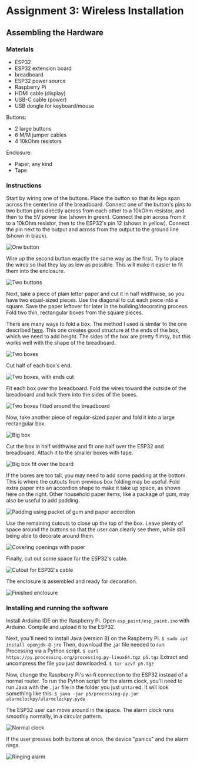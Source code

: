 # Assignment 3: Wireless Installation 


## Assembling the Hardware

### Materials

- ESP32
- ESP32 extension board
- breadboard
- ESP32 power source
- Raspberry Pi
- HDMI cable (display)
- USB-C cable (power)
- USB dongle for keyboard/mouse

Buttons:
- 2 large buttons
- 6 M/M jumper cables
- 4 10kOhm resistors

Enclosure:
- Paper, any kind
- Tape

### Instructions

Start by wiring one of the buttons. 
Place the button so that its legs span across the centerline of the breadboard.
Connect one of the button's pins to two button pins directly across from each other to a 10kOhm resistor, and then to the 5V power line (shown in green).
Connect the pin across from it to a 10kOhm resistor, then to the ESP32's pin 12 (shown in yellow).
Connect the pin next to the output and across from the output to the ground line (shown in black).

![One button](img/onebutton.jpg)

Wire up the second button exactly the same way as the first.
Try to place the wires so that they lay as low as possible. 
This will make it easier to fit them into the enclosure.

![Two buttons](img/twobuttons.jpg)

Next, take a piece of plain letter paper and cut it in half widthwise,
so you have two equal-sized pieces.
Use the diagonal to cut each piece into a square.
Save the paper leftover for later in the building/decorating process.
Fold two thin, rectangular boxes from the square pieces.

There are many ways to fold a box. 
The method I used is similar to the one described [here](https://www.thesprucecrafts.com/easy-rectangular-origami-box-instructions-4027560). 
This one creates good structure at the ends of the box, which we need to add height.
The sides of the box are pretty flimsy, but this works well with the shape of the breadboard.

![Two boxes](img/twoboxes.jpg)

Cut half of each box's end.

![Two boxes, with ends cut](img/twoboxes_cut.jpg)

Fit each box over the breadboard.
Fold the wires toward the outside of the breadboard
and tuck them into the sides of the boxes.

![Two boxes fitted around the breadboard](img/twoboxes_fit.jpg)

Now, take another piece of regular-sized paper and fold it into a large rectangular box.

![Big box](img/largebox.jpg)

Cut the box in half widthwise and fit one half over the ESP32 and breadboard. Attach it to the smaller boxes with tape.

![Big box fit over the board](img/largebox_fit.jpg)

If the boxes are too tall, you may need to add some padding at the bottom.
This is where the cutouts from previous box folding may be useful.
Fold extra paper into an accordion shape to make it take up space, as shown here on the right.
Other household paper items, like a package of gum, may also be useful to add padding.

![Padding using packet of gum and paper accordion](
img/padding.jpg)

Use the remaining cutouts to close up the top of the box.
Leave plenty of space around the buttons so that the user can clearly see them, 
while still being able to decorate around them.

![Covering openings with paper](img/top.jpg)

Finally, cut out some space for the ESP32's cable.

![Cutout for ESP32's cable](img/cable_cutout.jpg)

The enclosure is assembled and ready for decoration.

![Finished enclosure](img/final.jpg)



### Installing and running the software

Install Arduino IDE on the Raspberry Pi.
Open `esp_paint/esp_paint.ino` with Arduino. 
Compile and upload it to the ESP32.

Next, you'll need to install Java (version 8) on the Raspberry Pi.
```$ sudo apt install openjdk-8-jre```
Then, download the .jar file needed to run Processing via a Python script.
```$ curl https://py.processing.org/processing.py-linux64.tgz p5.tgz```
Extract and uncompress the file you just downloaded.
```$ tar xzvf p5.tgz```

Now, change the Raspberry Pi's wi-fi connection to the ESP32 instead of a normal router.
To run the Python script for the alarm clock, you'll need to run Java with the `.jar` file in the folder you just un`tar`ed. 
It will look something like this:
```$ java -jar p5/processing-py.jar alarmclockpy/alarmclockpy.pyde```

The ESP32 user can move around in the space.
The alarm clock runs smoothly normally, in a circular pattern.

![Normal clock](img/calm_clock.png)

If the user presses both buttons at once,
the device "panics" and the alarm rings.

![Ringing alarm](img/panic_clock.png)

